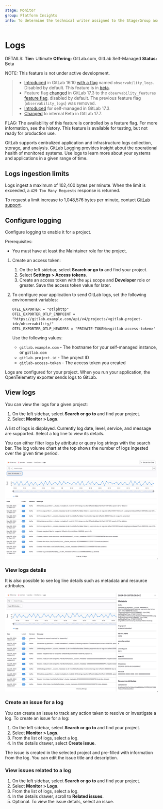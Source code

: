 ```yaml
---
stage: Monitor
group: Platform Insights
info: To determine the technical writer assigned to the Stage/Group associated with this page, see https://handbook.gitlab.com/handbook/product/ux/technical-writing/#assignments
---
```


# Logs

DETAILS:
**Tier:** Ultimate
**Offering:** GitLab.com, GitLab Self-Managed
**Status:** Beta

NOTE:
This feature is not under active development.

> - [Introduced](https://gitlab.com/gitlab-org/gitlab/-/merge_requests/143027) in GitLab 16.10 [with a flag](../administration/feature_flags.md) named `observability_logs`. Disabled by default. This feature is in [beta](../policy/development_stages_support.md#beta).
> - Feature flag [changed](https://gitlab.com/gitlab-org/gitlab/-/merge_requests/158786) in GitLab 17.3 to the `observability_features` [feature flag](../administration/feature_flags.md), disabled by default. The previous feature flag (`observability_logs`) was removed.
> - [Introduced](https://gitlab.com/groups/gitlab-org/opstrace/-/epics/100) for self-managed in GitLab 17.3.
> - [Changed](https://gitlab.com/gitlab-com/marketing/digital-experience/buyer-experience/-/issues/4198) to internal Beta in GitLab 17.7.

FLAG:
The availability of this feature is controlled by a feature flag.
For more information, see the history.
This feature is available for testing, but not ready for production use.

GitLab supports centralized application and infrastructure logs collection, storage, and analysis.
GitLab Logging provides insight about the operational health of monitored systems.
Use logs to learn more about your systems and applications in a given range of time.

## Logs ingestion limits

Logs ingest a maximum of 102,400 bytes per minute.
When the limit is exceeded, a `429 Too Many Requests` response is returned.

To request a limit increase to 1,048,576 bytes per minute, contact [GitLab support](https://about.gitlab.com/support/).

## Configure logging

Configure logging to enable it for a project.

Prerequisites:

- You must have at least the Maintainer role for the project.

1. Create an access token:
   1. On the left sidebar, select **Search or go to** and find your project.
   1. Select **Settings > Access tokens**.
   1. Create an access token with the `api` scope and **Developer** role or greater.
      Save the access token value for later.
1. To configure your application to send GitLab logs, set the following environment variables:

   ```shell
   OTEL_EXPORTER = "otlphttp"
   OTEL_EXPORTER_OTLP_ENDPOINT = "https://gitlab.example.com/api/v4/projects/<gitlab-project-id>/observability/"
   OTEL_EXPORTER_OTLP_HEADERS = "PRIVATE-TOKEN=<gitlab-access-token>"
   ```

   Use the following values:

   - `gitlab.example.com` - The hostname for your self-managed instance, or `gitlab.com`
   - `gitlab-project-id` - The project ID
   - `gitlab-access-token` - The access token you created

Logs are configured for your project.
When you run your application, the OpenTelemetry exporter sends logs to GitLab.

## View logs

You can view the logs for a given project:

1. On the left sidebar, select **Search or go to** and find your project.
1. Select **Monitor > Logs**.

A list of logs is displayed. Currently log date, level, service, and message are supported.
Select a log line to view its details.

You can either filter logs by attribute or query log strings with the search bar.
The log volume chart at the top shows the number of logs ingested over the given time period.

![list of logs](img/logs_list_v17_1.png)

### View logs details

It is also possible to see log line details such as metadata and resource attributes.

![logs details](img/logs_details_v17_1.png)

### Create an issue for a log

You can create an issue to track any action taken to resolve or investigate a log. To create an issue for a log:

1. On the left sidebar, select **Search or go to** and find your project.
1. Select **Monitor > Logs**.
1. From the list of logs, select a log.
1. In the details drawer, select **Create issue**.

The issue is created in the selected project and pre-filled with information from the log.
You can edit the issue title and description.

### View issues related to a log

1. On the left sidebar, select **Search or go to** and find your project.
1. Select **Monitor > Logs**.
1. From the list of logs, select a log.
1. In the details drawer, scroll to **Related issues**.
1. Optional. To view the issue details, select an issue.
